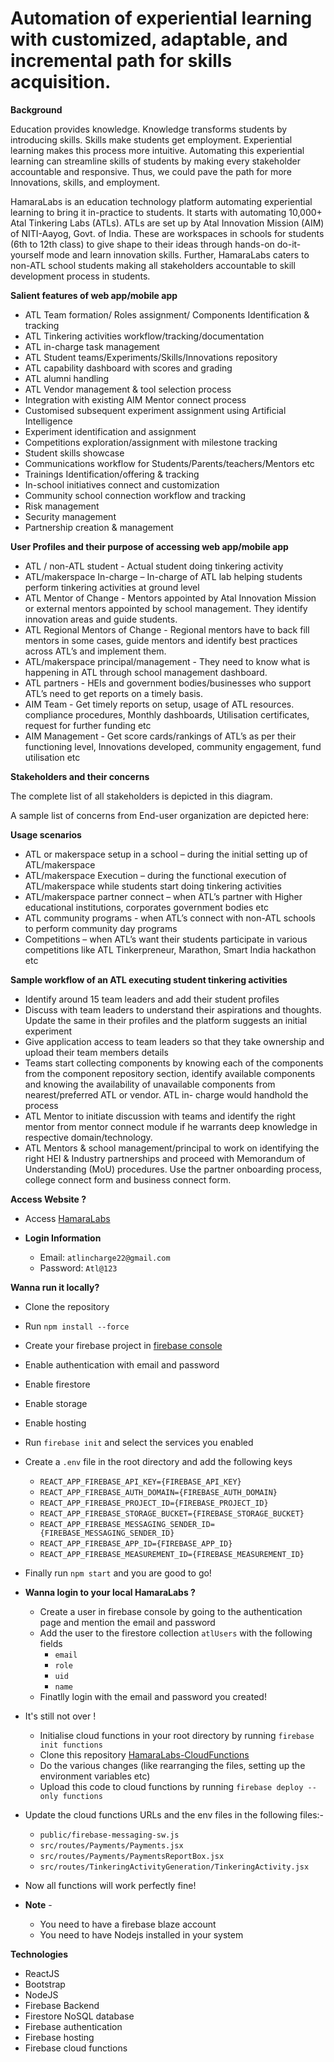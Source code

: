 # Automation of experiential learning with customized, adaptable, and incremental path for skills acquisition.

**Background**

Education provides knowledge. Knowledge transforms students by introducing skills. Skills
make students get employment. Experiential learning makes this process more intuitive.
Automating this experiential learning can streamline skills of students by making every
stakeholder accountable and responsive. Thus, we could pave the path for more Innovations,
skills, and employment.

HamaraLabs is an education technology platform automating experiential learning to bring it
in-practice to students. It starts with automating 10,000+ Atal Tinkering Labs (ATLs). ATLs are
set up by Atal Innovation Mission (AIM) of NITI-Aayog, Govt. of India. These are workspaces
in schools for students (6th to 12th class) to give shape to their ideas through hands-on do-it-
yourself mode and learn innovation skills. Further, HamaraLabs caters to non-ATL school
students making all stakeholders accountable to skill development process in students.

**Salient features of web app/mobile app**

- ATL Team formation/ Roles assignment/ Components Identification & tracking
- ATL Tinkering activities workflow/tracking/documentation
- ATL in-charge task management
- ATL Student teams/Experiments/Skills/Innovations repository
- ATL capability dashboard with scores and grading
- ATL alumni handling
- ATL Vendor management & tool selection process
- Integration with existing AIM Mentor connect process
- Customised subsequent experiment assignment using Artificial Intelligence
- Experiment identification and assignment
- Competitions exploration/assignment with milestone tracking
- Student skills showcase
- Communications workflow for Students/Parents/teachers/Mentors etc
- Trainings Identification/offering & tracking
- In-school initiatives connect and customization
- Community school connection workflow and tracking
- Risk management
- Security management
- Partnership creation & management

**User Profiles and their purpose of accessing web app/mobile app**

- ATL / non-ATL student - Actual student doing tinkering activity
- ATL/makerspace In-charge – In-charge of ATL lab helping students perform tinkering
  activities at ground level
- ATL Mentor of Change - Mentors appointed by Atal Innovation Mission or external
  mentors appointed by school management. They identify innovation areas and guide
  students.
- ATL Regional Mentors of Change - Regional mentors have to back fill mentors in
  some cases, guide mentors and identify best practices across ATL’s and implement
  them.
- ATL/makerspace principal/management - They need to know what is happening in
  ATL through school management dashboard.
- ATL partners - HEIs and government bodies/businesses who support ATL’s need to
  get reports on a timely basis.
- AIM Team - Get timely reports on setup, usage of ATL resources. compliance
  procedures, Monthly dashboards, Utilisation certificates, request for further funding
  etc
- AIM Management - Get score cards/rankings of ATL’s as per their functioning level,
  Innovations developed, community engagement, fund utilisation etc

**Stakeholders and their concerns**

The complete list of all stakeholders is depicted in this diagram.


A sample list of concerns from End-user organization are depicted here:

**Usage scenarios**

- ATL or makerspace setup in a school – during the initial setting up of
  ATL/makerspace
- ATL/makerspace Execution – during the functional execution of ATL/makerspace
  while students start doing tinkering activities
- ATL/makerspace partner connect – when ATL’s partner with Higher educational
  institutions, corporates government bodies etc
- ATL community programs - when ATL’s connect with non-ATL schools to perform
  community day programs
- Competitions – when ATL’s want their students participate in various competitions
  like ATL Tinkerpreneur, Marathon, Smart India hackathon etc


**Sample workflow of an ATL executing student tinkering activities**

- Identify around 15 team leaders and add their student profiles
- Discuss with team leaders to understand their aspirations and thoughts. Update the
  same in their profiles and the platform suggests an initial experiment
- Give application access to team leaders so that they take ownership and upload their
  team members details
- Teams start collecting components by knowing each of the components from the
  component repository section, identify available components and knowing the
  availability of unavailable components from nearest/preferred ATL or vendor. ATL in-
  charge would handhold the process
- ATL Mentor to initiate discussion with teams and identify the right mentor from
  mentor connect module if he warrants deep knowledge in respective
  domain/technology.
- ATL Mentors & school management/principal to work on identifying the right HEI &
  Industry partnerships and proceed with Memorandum of Understanding (MoU)
  procedures. Use the partner onboarding process, college connect form and business
  connect form.

**Access Website ?**

- Access [HamaraLabs](http://hamaralabs-dev.web.app)

- **Login Information**

  - Email: `atlincharge22@gmail.com`
  - Password: `Atl@123`

**Wanna run it locally?**

- Clone the repository
- Run `npm install --force`
- Create your firebase project in [firebase console](https://console.firebase.google.com/)
- Enable authentication with email and password
- Enable firestore
- Enable storage
- Enable hosting
- Run `firebase init` and select the services you enabled
- Create a `.env` file in the root directory and add the following keys
  - `REACT_APP_FIREBASE_API_KEY={FIREBASE_API_KEY}`
  - `REACT_APP_FIREBASE_AUTH_DOMAIN={FIREBASE_AUTH_DOMAIN}`
  - `REACT_APP_FIREBASE_PROJECT_ID={FIREBASE_PROJECT_ID}`
  - `REACT_APP_FIREBASE_STORAGE_BUCKET={FIREBASE_STORAGE_BUCKET}`
  - `REACT_APP_FIREBASE_MESSAGING_SENDER_ID={FIREBASE_MESSAGING_SENDER_ID}`
  - `REACT_APP_FIREBASE_APP_ID={FIREBASE_APP_ID}`
  - `REACT_APP_FIREBASE_MEASUREMENT_ID={FIREBASE_MEASUREMENT_ID}`
- Finally run `npm start` and you are good to go!
- **Wanna login to your local HamaraLabs ?**
  - Create a user in firebase console by going to the authentication page and mention the email and password
  - Add the user to the firestore collection `atlUsers` with the following fields
    - `email`
    - `role`
    - `uid`
    - `name`
  - Finatlly login with the email and password you created!

- It's still not over !
  - Initialise cloud functions in your root directory by running `firebase init functions`
  - Clone this repository [HamaraLabs-CloudFunctions](https://github.com/vmss2009/HamaraLabs-cloud-functions.git)
  - Do the various changes (like rearranging the files, setting up the environment variables etc)
  - Upload this code to cloud functions by running `firebase deploy --only functions`
 - Update the cloud functions URLs and the env files in the following files:-
   - `public/firebase-messaging-sw.js`
   - `src/routes/Payments/Payments.jsx`
   - `src/routes/Payments/PaymentsReportBox.jsx`
   - `src/routes/TinkeringActivityGeneration/TinkeringActivity.jsx`
- Now all functions will work perfectly fine!
- **Note** - 
    - You need to have a firebase blaze account
    - You need to have Nodejs installed in your system

**Technologies**

- ReactJS
- Bootstrap
- NodeJS
- Firebase Backend
- Firestore NoSQL database
- Firebase authentication
- Firebase hosting
- Firebase cloud functions